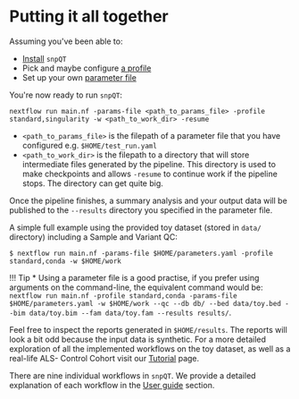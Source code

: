 # Putting it all together

Assuming you've been able to:

* [Install](installation.md) `snpQT`
* Pick and maybe configure [a profile](profiles.md)
* Set up your own [parameter file](parameters.md)

You're now ready to run `snpQT`:

```
nextflow run main.nf -params-file <path_to_params_file> -profile standard,singularity -w <path_to_work_dir> -resume
```

* `<path_to_params_file>` is the filepath of a parameter file that you have
  configured e.g. `$HOME/test_run.yaml`
* `<path_to_work_dir>` is the filepath to a directory that will store
  intermediate files generated by the pipeline. This directory is used to make
  checkpoints and allows `-resume` to continue work if the pipeline stops. The
  directory can get quite big.

Once the pipeline finishes, a summary analysis and your output data will be
published to the `--results` directory you specified in the parameter file.

A simple full example using the provided toy dataset (stored in `data/` directory) including a Sample and Variant QC:

```
$ nextflow run main.nf -params-file $HOME/parameters.yaml -profile standard,conda -w $HOME/work
```

!!! Tip
	* Using a parameter file is a good practise, if you prefer using arguments on the command-line, the equivalent
	command would be: `nextflow run main.nf -profile standard,conda -params-file $HOME/parameters.yaml -w $HOME/work --qc --db db/ --bed data/toy.bed --bim data/toy.bim --fam data/toy.fam --results results/`.
 
Feel free to inspect the reports generated in `$HOME/results`. The
reports will look a bit odd because the input data is synthetic. For a more detailed exploration of all the implemented
workflows on the toy dataset, as well as a real-life ALS- Control Cohort visit our [Tutorial](https://snpqt.readthedocs.io/en/latest/user-guide/results/) page.

There are nine individual workflows in `snpQT`. We provide a detailed
explanation of each workflow in the [User guide](https://snpqt.readthedocs.io/en/latest/user-guide/background/)
section.
